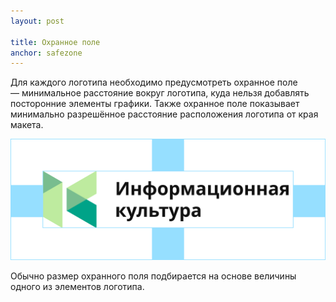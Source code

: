 ```yaml
---
layout: post

title: Охранное поле
anchor: safezone
---
```


Для каждого логотипа необходимо предусмотреть охранное поле — минимальное расстояние вокруг логотипа, куда нельзя добавлять посторонние элементы графики. Также охранное поле показывает минимально разрешённое расcтояние расположения логотипа от края макета.

<div class="my-5">
	<img src="img/logo/ik-logo-hor-safezone.svg" alt="Охранное поле"/> 
</div>

Обычно размер охранного поля подбирается на основе величины одного из элементов логотипа.
 
